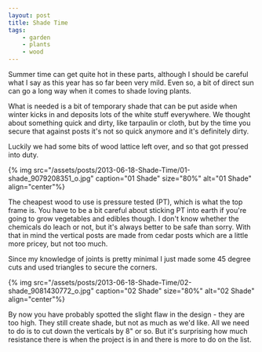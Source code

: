 ```yaml
---
layout: post
title: Shade Time
tags:
    - garden
    - plants
    - wood
---
```


Summer time can get quite hot in these parts, although I should be careful what I say as this year has so far been very mild. Even so, a bit of direct sun can go a long way when it comes to shade loving plants.

What is needed is a bit of temporary shade that can be put aside when winter kicks in and deposits lots of the white stuff everywhere. We thought about something quick and dirty, like tarpaulin or cloth, but by the time you secure that against posts it's not so quick anymore and it's definitely dirty.

Luckily we had some bits of wood lattice left over, and so that got pressed into duty.

{% img src="/assets/posts/2013-06-18-Shade-Time/01-shade_9079208351_o.jpg" caption="01 Shade" size="80%" alt="01 Shade" align="center"%}

The cheapest wood to use is pressure tested (PT), which is what the top frame is. You have to be a bit careful about sticking PT into earth if you're going to grow vegetables and edibles though. I don't know whether the chemicals do leach or not, but it's always better to be safe than sorry. With that in mind the vertical posts are made from cedar posts which are a little more pricey, but not too much.

Since my knowledge of joints is pretty minimal I just made some 45 degree cuts and used triangles to secure the corners.

{% img src="/assets/posts/2013-06-18-Shade-Time/02-shade_9081430772_o.jpg" caption="02 Shade" size="80%" alt="02 Shade" align="center"%}

By now you have probably spotted the slight flaw in the design - they are too high. They still create shade, but not as much as we'd like. All we need to do is to cut down the verticals by 8" or so. But it's surprising how much resistance there is when the project is in and there is more to do on the list.